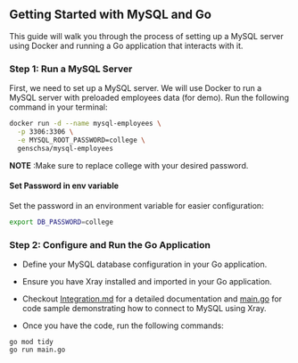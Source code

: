 
## Getting Started with MySQL and Go

This guide will walk you through the process of setting up a MySQL server using Docker and running a Go application that interacts with it.

### Step 1: Run a MySQL Server

First, we need to set up a MySQL server. We will use Docker to run a MySQL server with preloaded employees data (for demo). Run the following command in your terminal:

```bash
docker run -d --name mysql-employees \
  -p 3306:3306 \
  -e MYSQL_ROOT_PASSWORD=college \
  genschsa/mysql-employees
```
**NOTE** :Make sure to replace college with your desired password.

#### Set Password in env variable
Set the password in an environment variable for easier configuration:
```bash
export DB_PASSWORD=college
```

### Step 2: Configure and Run the Go Application

- Define your MySQL database configuration in your Go application.

- Ensure you have Xray installed and imported in your Go application.

- Checkout [Integration.md](https://github.com/thesaas-company/xray/tree/main/example/mysql/integration.md) for a detailed documentation and [main.go](https://github.com/thesaas-company/xray/tree/main/example/mysql/main.go) for code sample demonstrating how to connect to MySQL using Xray.

- Once you have the code, run the following commands:
```
go mod tidy
go run main.go
```
